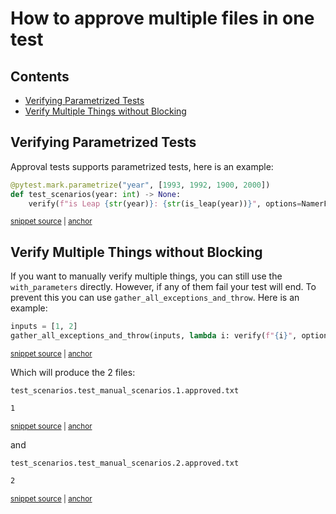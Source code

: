 # How to approve multiple files in one test

<!-- toc -->
## Contents

  * [Verifying Parametrized Tests](#verifying-parametrized-tests)
  * [Verify Multiple Things without Blocking](#verify-multiple-things-without-blocking)<!-- endToc -->

## Verifying Parametrized Tests

Approval tests supports parametrized tests, here is an example:

<!-- snippet: parametrized-test-example -->
<a id='snippet-parametrized-test-example'></a>
```py
@pytest.mark.parametrize("year", [1993, 1992, 1900, 2000])
def test_scenarios(year: int) -> None:
    verify(f"is Leap {str(year)}: {str(is_leap(year))}", options=NamerFactory.with_parameters(year))
```
<sup><a href='/tests/test_scenarios.py#L24-L28' title='Snippet source file'>snippet source</a> | <a href='#snippet-parametrized-test-example' title='Start of snippet'>anchor</a></sup>
<!-- endSnippet -->

## Verify Multiple Things without Blocking

If you want to manually verify multiple things, you can still use the `with_parameters` directly. 
However, if any of them fail your test will end. To prevent this you can use `gather_all_exceptions_and_throw`.
Here is an example:

<!-- snippet: multiple-verifies-without-blocking -->
<a id='snippet-multiple-verifies-without-blocking'></a>
```py
inputs = [1, 2]
gather_all_exceptions_and_throw(inputs, lambda i: verify(f"{i}", options=NamerFactory.with_parameters(i)))
```
<sup><a href='/tests/test_scenarios.py#L32-L35' title='Snippet source file'>snippet source</a> | <a href='#snippet-multiple-verifies-without-blocking' title='Start of snippet'>anchor</a></sup>
<!-- endSnippet -->

Which will produce the 2 files:

`test_scenarios.test_manual_scenarios.1.approved.txt`

<!-- snippet: test_scenarios.test_manual_scenarios.1.approved.txt -->
<a id='snippet-test_scenarios.test_manual_scenarios.1.approved.txt'></a>
```txt
1
```
<sup><a href='/tests/approved_files/test_scenarios.test_manual_scenarios.1.approved.txt#L1-L1' title='Snippet source file'>snippet source</a> | <a href='#snippet-test_scenarios.test_manual_scenarios.1.approved.txt' title='Start of snippet'>anchor</a></sup>
<!-- endSnippet -->

and 

`test_scenarios.test_manual_scenarios.2.approved.txt`

<!-- snippet: test_scenarios.test_manual_scenarios.2.approved.txt -->
<a id='snippet-test_scenarios.test_manual_scenarios.2.approved.txt'></a>
```txt
2
```
<sup><a href='/tests/approved_files/test_scenarios.test_manual_scenarios.2.approved.txt#L1-L1' title='Snippet source file'>snippet source</a> | <a href='#snippet-test_scenarios.test_manual_scenarios.2.approved.txt' title='Start of snippet'>anchor</a></sup>
<!-- endSnippet -->
